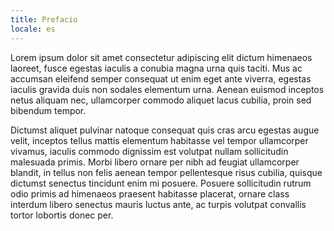 ```yaml
---
title: Prefacio
locale: es
---
```


Lorem ipsum dolor sit amet consectetur adipiscing elit dictum himenaeos laoreet, fusce egestas iaculis a conubia magna urna quis taciti. Mus ac accumsan eleifend semper consequat ut enim eget ante viverra, egestas iaculis gravida duis non sodales elementum urna. Aenean euismod inceptos netus aliquam nec, ullamcorper commodo aliquet lacus cubilia, proin sed bibendum tempor.

Dictumst aliquet pulvinar natoque consequat quis cras arcu egestas augue velit, inceptos tellus mattis elementum habitasse vel tempor ullamcorper vivamus, iaculis commodo dignissim est volutpat nullam sollicitudin malesuada primis. Morbi libero ornare per nibh ad feugiat ullamcorper blandit, in tellus non felis aenean tempor pellentesque risus cubilia, quisque dictumst senectus tincidunt enim mi posuere. Posuere sollicitudin rutrum odio primis ad himenaeos praesent habitasse placerat, ornare class interdum libero senectus mauris luctus ante, ac turpis volutpat convallis tortor lobortis donec per.
